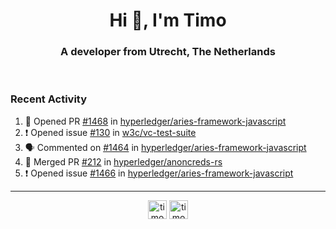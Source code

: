 <h1 align="center">Hi 👋, I'm Timo</h1>
<h3 align="center">A developer from Utrecht, The Netherlands</h3>
<br/>
<!-- https://github.com/rahuldkjain/github-profile-readme-generator --!>

<!--  <p align="left"><img src="https://github-readme-stats.vercel.app/api?username=timoglastra&show_icons=true&count_private=true&" alt="timoglastra" /></p> --!>

<!--
Github language stats
<p align="left"><img src="https://github-readme-stats.vercel.app/api/top-langs/?username=timoglastra&layout=compact" alt="timoglastra" /><p>
-->

<!-- Codestats language stats -->
<!-- <p align="left"><img src="https://codestats-readme.vercel.app/api/top-langs/?username=timoglastra&layout=compact&language_count=12" alt="timoglastra" /><p>    --!>
  
<h3>Recent Activity</h3>

<!--START_SECTION:activity-->
1. 💪 Opened PR [#1468](https://github.com/hyperledger/aries-framework-javascript/pull/1468) in [hyperledger/aries-framework-javascript](https://github.com/hyperledger/aries-framework-javascript)
2. ❗️ Opened issue [#130](https://github.com/w3c/vc-test-suite/issues/130) in [w3c/vc-test-suite](https://github.com/w3c/vc-test-suite)
3. 🗣 Commented on [#1464](https://github.com/hyperledger/aries-framework-javascript/issues/1464) in [hyperledger/aries-framework-javascript](https://github.com/hyperledger/aries-framework-javascript)
4. 🎉 Merged PR [#212](https://github.com/hyperledger/anoncreds-rs/pull/212) in [hyperledger/anoncreds-rs](https://github.com/hyperledger/anoncreds-rs)
5. ❗️ Opened issue [#1466](https://github.com/hyperledger/aries-framework-javascript/issues/1466) in [hyperledger/aries-framework-javascript](https://github.com/hyperledger/aries-framework-javascript)
<!--END_SECTION:activity-->

---

<p align="center">
<a href="https://twitter.com/timoglastra" target="blank"><img align="center" src="https://cdn.jsdelivr.net/npm/simple-icons@3.0.1/icons/twitter.svg" alt="timoglastra" height="30" width="30" /></a>
<a href="https://linkedin.com/in/timoglastra" target="blank"><img align="center" src="https://cdn.jsdelivr.net/npm/simple-icons@3.0.1/icons/linkedin.svg" alt="timoglastra" height="30" width="30" /></a>
</p>



